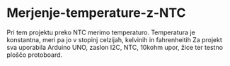 # Merjenje-temperature-z-NTC
Pri tem projektu preko NTC merimo temperaturo. Temperatura je konstantna, meri pa jo v stopinj celzijah, kelvinih in fahrenheitih
Za projekt sva uporabila Arduino UNO, zaslon I2C, NTC, 10kohm upor, žice ter testno ploščo protoboard.
